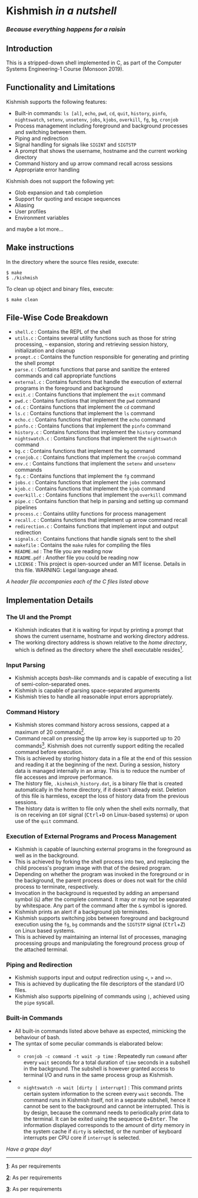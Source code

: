 # Kishmish *in a nutshell*
### *Because everything happens for a raisin*

## Introduction
This is a stripped-down shell implemented in C, as part of the Computer Systems Engineering-1 Course (Monsoon 2019).

## Functionality and Limitations
Kishmish supports the following features:

- Built-in commands: `ls [al]`, `echo`, `pwd`, `cd`, `quit`, `history`, `pinfo`, `nightswatch`, `setenv`, `unsetenv`, `jobs`, `kjobs`, `overkill`, `fg`, `bg`, `cronjob`
- Process management including foreground and background processes and switching between them.
- Piping and redirection
- Signal handling for signals like `SIGINT` and `SIGTSTP`
- A prompt that shows the username, hostname and the current working directory
- Command history and <kbd>up</kbd> arrow command recall across sessions
- Appropriate error handling

Kishmish does not support the following yet:

- Glob expansion and <kbd>tab</kbd> completion
- Support for quoting and escape sequences
- Aliasing
- User profiles
- Environment variables

and maybe a lot more...

## Make instructions

In the directory where the source files reside, execute:
```shell
$ make
$ ./kishmish
```

To clean up object and binary files, execute:
```shell
$ make clean
```

## File-Wise Code Breakdown

- `shell.c` : Contains the REPL of the shell
- `utils.c` : Contains several utility functions such as those for string processing, `~` expansion, storing and retrieving session history, initialization and cleanup
- `prompt.c` : Contains the function responsible for generating and printing the shell prompt
- `parse.c` : Contains functions that parse and sanitize the entered commands and call appropriate functions
- `external.c` : Contains functions that handle the execution of external programs in the foreground and background
- `exit.c` : Contains functions that implement the `exit` command
- `pwd.c` : Contains functions that implement the `pwd` command
- `cd.c` : Contains functions that implement the `cd` command
- `ls.c` : Contains functions that implement the `ls` command
- `echo.c` : Contains functions that implement the `echo` command
- `pinfo.c` : Contains functions that implement the `pinfo` command
- `history.c` : Contains functions that implement the `history` command
- `nightswatch.c` : Contains functions that implement the `nightswatch` command
- `bg.c` : Contains functions that implement the `bg` command
- `cronjob.c` : Contains functions that implement the `cronjob` command
- `env.c` : Contains functions that implement the `setenv` and `unsetenv` commands
- `fg.c` : Contains functions that implement the `fg` command
- `jobs.c` : Contains functions that implement the `jobs` command
- `kjob.c` : Contains functions that implement the `kjob` command
- `overkill.c` : Contains functions that implement the `overkill` command
- `pipe.c` : Contains function that help in parsing and setting up command pipelines
- `process.c` : Contains utility functions for process management
- `recall.c` : Contains functions that implement <kbd>up</kbd> arrow command recall
- `redirection.c` : Contains functions that implement input and output redirection
- `signals.c` : Contains functions that handle signals sent to the shell
- `makefile` : Contains the `make` rules for compiling the files
- `README.md` : The file you are reading now
- `README.pdf` : Another file you could be reading now
- `LICENSE` : This project is open-sourced under an MIT license. Details in this file. WARNING: Legal language ahead.

*A header file accompanies each of the C files listed above*

## Implementation Details

### The UI and the Prompt
- Kishmish indicates that it is waiting for input by printing a prompt that shows the current username, hostname and working directory address.
- The working directory address is shown relative to the *home directory*, which is defined as the directory where the shell executable resides<a id="note1" href="#foot1"><sup>1</sup></a>.

### Input Parsing
- Kishmish accepts *bash-like* commands and is capable of executing a list of semi-colon-separated ones.
- Kishmish is capable of parsing space-separated arguments
- Kishmish tries to handle all reasonable input errors appropriately.

### Command History
- Kishmish stores command history across sessions, capped at a maximum of 20 commands<a id="note2" href="#foot2"><sup>2</sup></a>.
- Command recall on pressing the <kbd>Up</kbd> arrow key is supported up to 20 commands<a id="note3" href="#foot3"><sup>3</sup></a>. Kishmish does not currently support editing the recalled command before execution.
- This is achieved by storing history data in a file at the end of this session and reading it at the beginning of the next. During a session, history data is managed internally in an array. This is to reduce the number of file accesses and improve performance.
- The history file, `.kishmish_history.dat`, is a binary file that is created automatically in the home directory, if it doesn't already exist. Deletion of this file is harmless, except the loss of history data from the previous sessions.
- The history data is written to file only when the shell exits normally, that is on receiving an `EOF` signal (<kbd>Ctrl</kbd>+<kbd>D</kbd> on Linux-based systems) or upon use of the `quit` command.

### Execution of External Programs and Process Management
- Kishmish is capable of launching external programs in the foreground as well as in the background.
- This is achieved by forking the shell process into two, and replacing the child process's program image with that of the desired program.
- Depending on whether the program was invoked in the foreground or in the background, the parent process does or does not wait for the child process to terminate, respectively.
- Invocation in the background is requested by adding an ampersand symbol (`&`) after the complete command. It may or may not be separated by whitespace. Any part of the command after the `&` symbol is ignored.
- Kishmish prints an alert if a background job terminates.
- Kishmish supports switching jobs between foreground and background execution using the `fg`, `bg` commands and the `SIGTSTP` signal (<kbd>Ctrl</kbd>+<kbd>Z</kbd>) on Linux based systems.
- This is achieved by maintaining an internal list of processes, managing processing groups and manipulating the foreground process group of the attached terminal.

### Piping and Redirection
- Kishmish supports input and output redirection using `<`,  `>` and `>>`.
- This is achieved by duplicating the file descriptors of the standard I/O files.
- Kishmish also supports pipelining of commands using `|`, achieved using the `pipe` syscall.

### Built-in Commands
- All built-in commands listed above behave as expected, mimicking the behaviour of bash.
- The syntax of some peculiar commands is elaborated below:
- - `cronjob -c command -t wait -p time` : Repeatedly run `command` after every `wait` seconds for a total duration of `time` seconds in a subshell in the background. The subshell is however granted access to terminal I/O and runs in the same process group as Kishmish.
- - `nightswatch -n wait [dirty | interrupt]` : This command prints certain system information to the screen every `wait` seconds. The command runs in Kishmish itself, not in a separate subshell, hence it cannot be sent to the background and cannot be interrupted. This is by design, because the command needs to periodically print data to the terminal. It can be exited using the sequence <kbd>Q</kbd>+<kbd>Enter</kbd>. The information displayed corresponds to the amount of dirty memory in the system cache if `dirty` is selected, or the number of keyboard interrupts per CPU core if `interrupt` is selected. 

*Have a grape day!*

___
<a id="foot1" href="#note1"><b>1</b></a>: As per requirements

<a id="foot2" href="#note2"><b>2</b></a>: As per requirements

<a id="foot3" href="#note3"><b>3</b></a>: As per requirements
